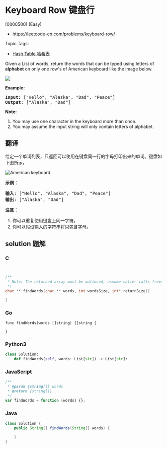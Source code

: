 # Keyboard Row 键盘行

[0000500] (Easy)

- https://leetcode-cn.com/problems/keyboard-row/

Topic Tags:

- [Hash Table 哈希表](https://leetcode-cn.com/tag/hash-table/)

Given a List of words, return the words that can be typed using letters of **alphabet** on only one row's of American keyboard like the image below.

![](https://assets.leetcode.com/uploads/2018/10/12/keyboard.png)



**Example:**

<pre><b>Input:</b> ["Hello", "Alaska", "Dad", "Peace"]
<b>Output:</b> ["Alaska", "Dad"]
</pre>

**Note:**

1.  You may use one character in the keyboard more than once.
2.  You may assume the input string will only contain letters of alphabet.

## 翻译

给定一个单词列表，只返回可以使用在键盘同一行的字母打印出来的单词。键盘如下图所示。

![American keyboard](https://assets.leetcode-cn.com/aliyun-lc-upload/uploads/2018/10/12/keyboard.png)

**示例：**

<pre><strong>输入:</strong> ["Hello", "Alaska", "Dad", "Peace"]
<strong>输出:</strong> ["Alaska", "Dad"]
</pre>

**注意：**

1.  你可以重复使用键盘上同一字符。
2.  你可以假设输入的字符串将只包含字母。

## solution 题解

### C

```c


/**
 * Note: The returned array must be malloced, assume caller calls free().
 */
char ** findWords(char ** words, int wordsSize, int* returnSize){

}


```

### Go

```golang
func findWords(words []string) []string {

}
```

### Python3

```python
class Solution:
    def findWords(self, words: List[str]) -> List[str]:

```

### JavaScript

```javascript
/**
 * @param {string[]} words
 * @return {string[]}
 */
var findWords = function (words) {};
```

### Java

```java
class Solution {
    public String[] findWords(String[] words) {

    }
}
```
